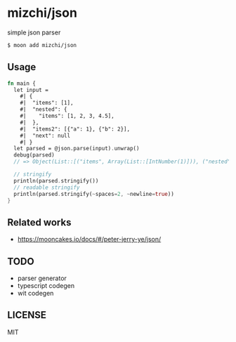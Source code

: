 # mizchi/json

simple json parser

```bash
$ moon add mizchi/json
```

## Usage

```rust
fn main {
  let input =
    #| {
    #|  "items": [1],
    #|  "nested": {
    #|    "items": [1, 2, 3, 4.5],
    #|  },
    #|  "items2": [{"a": 1}, {"b": 2}],
    #|  "next": null
    #| }
  let parsed = @json.parse(input).unwrap()
  debug(parsed)
  // => Object(List::[("items", Array(List::[IntNumber(1)])), ("nested", Object(List::[("items", Array(List::[IntNumber(1), IntNumber(2), IntNumber(3), DoubleNumber(4.5)]))])), ("items2", Array(List::[Object(List::[("a", IntNumber(1))]), Object(List::[("b", IntNumber(2))])])), ("next", Null)])

  // stringify
  println(parsed.stringify())
  // readable stringify
  println(parsed.stringify(~spaces=2, ~newline=true))
}
```

## Related works

- https://mooncakes.io/docs/#/peter-jerry-ye/json/

## TODO

- parser generator
- typescript codegen
- wit codegen

## LICENSE

MIT